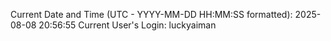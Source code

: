Current Date and Time (UTC - YYYY-MM-DD HH:MM:SS formatted): 2025-08-08 20:56:55
Current User's Login: luckyaiman
